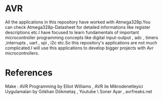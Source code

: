 # AVR
 All the applications in this repository have worked with Atmega328p.You can check Atmega328p-Datasheet for detailed informations like register descriptions etc.I have focused to learn 
 fundamentals of important microcontroller programming concepts like  digital input-output , adc , timers ,interrupts , uart , spi , i2c etc.So this repository's applications are not much complicated.I will use 
 this applications to develop bigger projects with Avr microcontrollers.
 
 # References
 Make : AVR Programming by Elliot Williams , AVR ile Mikrodenetleyici Uygulamaları by Gökhan Dökmetaş , Youtube \ Soner Ayar , avrfreaks.net

